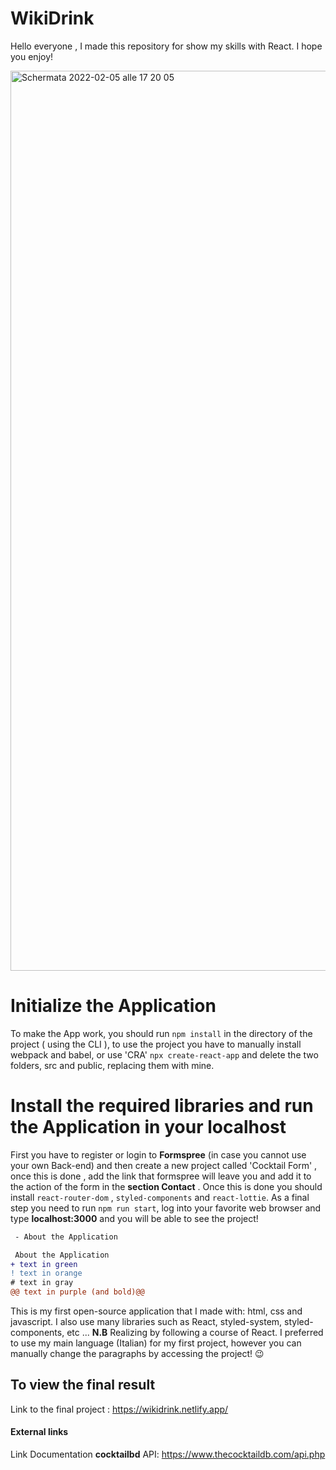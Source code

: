 # WikiDrink

Hello everyone , I made this repository for show my skills with React.
I hope you enjoy!


<img width="1440" alt="Schermata 2022-02-05 alle 17 20 05" src="https://user-images.githubusercontent.com/96723681/152649739-c66d349a-4f06-49c3-8ca7-25cc57afdaea.png">

# Initialize the Application
To make the App work, you should run ```npm install``` in the directory of the project 
( using the CLI ), to use the project you have to manually install webpack and babel,
or use 'CRA' ```npx create-react-app``` and delete the two folders, src and public, replacing them with mine.


# Install the required libraries and run the Application in your localhost
First you have to register or login to __Formspree__
(in case you cannot use your own Back-end) and then create a new project called
'Cocktail Form' , once this is done , add the link that formspree will leave you
and add it to the action of the form in the __section Contact__ .
Once this is done you should install ```react-router-dom``` , ```styled-components``` and ```react-lottie```.
As a final step you need to run ```npm run start```, 
log into your favorite web browser and type __localhost:3000__ 
and you will be able to see the project!

```diff
 - About the Application
```

```diff
 About the Application
+ text in green
! text in orange
# text in gray
@@ text in purple (and bold)@@
```

This is my first open-source application that I made with: html, css and javascript.
I also use many libraries such as React, styled-system, styled-components, etc ...
**N.B**
Realizing by following a course of React.
I preferred to use my main language (Italian) for my first project,
however you can manually change the paragraphs by accessing the project! 😉


## To view the final result

Link to the final project : https://wikidrink.netlify.app/

#### External links

Link Documentation **cocktailbd** API: https://www.thecocktaildb.com/api.php
